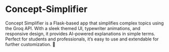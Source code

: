 # Concept-Simplifier
Concept Simplifier is a Flask-based app that simplifies complex topics using the Groq API. With a sleek themed UI, typewriter animations, and responsive design, it provides AI-powered explanations in simple terms. Perfect for students and professionals, it’s easy to use and extendable for further customization. 🚀
